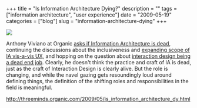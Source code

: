 +++
title = "Is Information Architecture Dying?"
description = ""
tags = ["information architecture", "user experience"]
date = "2009-05-19"
categories = ["blog"]
slug = "information-architecture-dying"
+++



  <div class="notebook-screenshot"><a href="http://threeminds.organic.com/2009/05/is_information_architecture_dy.html"><img id='bluga-thumbnail-1605' class='bluga-thumbnail large' src='http://media.konigi.com/bluga/
wt4a12c188ad86c_0.jpg'/></a></div><p>Anthony Viviano at Organic <a href="http://threeminds.organic.com/2009/05/is_information_architecture_dy.html">asks if Information Architecture is dead</a>, continuing the discussions about the inclusiveness and <a href="http://www.ixda.org/discuss.php?post=40634">expanding scope of IA vis-a-vis UX</a>, and hopping on the question about <a href="http://www.cooper.com/journal/2009/04/is_ixd_a_dead_end_job.html">interaction design being a dead end job</a>. Clearly, he doesn't think the practice and craft of IA is dead, just as the craft of Interaction Design is clearly alive. But the role is changing, and while the navel gazing gets resoundingly loud around defining things, the definition of the shifting roles and responsibilities in the field is meaningful.</p>
    
  <a href="http://threeminds.organic.com/2009/05/is_information_architecture_dy.html">http://threeminds.organic.com/2009/05/is_information_architecture_dy.html</a>
